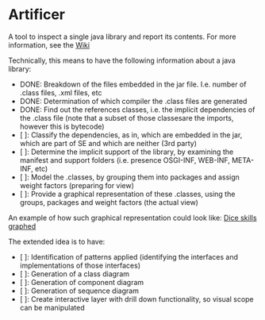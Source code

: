 # Artificer
A tool to inspect a single java library and report its contents. For more information, see the [Wiki](https://github.com/Technolords/techno-tools/wiki)

Technically, this means to have the following information about a java library:
- DONE: Breakdown of the files embedded in the jar file. I.e. number of .class files, .xml files, etc
- DONE: Determination of which compiler the .class files are generated
- DONE: Find out the references classes, i.e. the implicit dependencies of the .class file (note that a subset of those classesare the imports, however this is bytecode)
- [ ]: Classify the dependencies, as in, which are embedded in the jar, which are part of SE and which are neither (3rd party)
- [ ]: Determine the implicit support of the library, by examining the manifest and support folders (i.e. presence OSGI-INF, WEB-INF, META-INF, etc)
- [ ]: Model the .classes, by grouping them into packages and assign weight factors (preparing for view)
- [ ]: Provide a graphical representation of these .classes, using the groups, packages and weight factors (the actual view)

An example of how such graphical representation could look like:
[Dice skills graphed](http://insights.dice.com/wp-content/themes/dicenews2015/assets/d3/2015/SkillsGraph/index.html)

The extended idea is to have:
- [ ]: Identification of patterns applied (identifying the interfaces and implementations of those interfaces)
- [ ]: Generation of a class diagram
- [ ]: Generation of component diagram
- [ ]: Generation of sequence diagram
- [ ]: Create interactive layer with drill down functionality, so visual scope can be manipulated